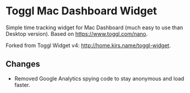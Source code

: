 Toggl Mac Dashboard Widget
==================

Simple time tracking widget for Mac Dashboard (much easy to use than Desktop version).
Based on https://www.toggl.com/nano.

Forked from Toggl Widget v4:
http://home.kirs.name/toggl-widget.

Changes
-------

* Removed Google Analytics spying code to stay anonymous and load faster.
